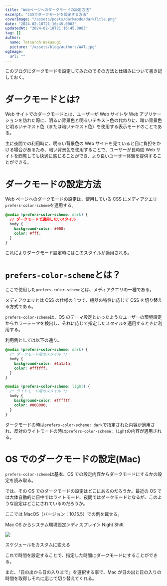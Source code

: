 ```yaml
---
title: "Webページへのダークモードの設定方法"
excerpt: "CSSでダークモードを設定する方法"
coverImage: "/assets/posts/darkmode/darkTitle.png"
date: "2024-02-18T21:16:45.000Z"
updatedAt: "2024-02-18T21:16:45.000Z"
tag: []
author:
  name: Tatsuroh Wakasugi
  picture: "/assets/blog/authors/WAT.jpg"
ogImage:
  url: ""
---
```


このブログにダークモードを設定してみたのでその方法と仕組みについて書き記しておく。

# ダークモードとは?

Web サイトでのダークモードとは、ユーザーが Web サイトや Web アプリケーションを訪れた際に、明るい背景色と明るいテキスト色の代わりに、暗い背景色と明るいテキスト色（または暗いテキスト色）を使用する表示モードのことである。

主に夜間での利用時に、明るい背景色の Web サイトを見ていると目に負担をかける場合があるため、暗い背景色を使用することで、ユーザーが長時間 Web サイトを閲覧しても快適に感じることができ、より良いユーザー体験を提供することができる。

# ダークモードの設定方法

Web ページへのダークモードの設定は、使用している CSS にメディアクエリ`prefers-color-scheme`を適用する。

```css
@media (prefers-color-scheme: dark) {
  // ダークモードで適用したいスタイル
  body {
    background-color: #000;
    color: #fff;
  }
}
```

これによりダークモード設定時にはこのスタイルが適用される。

# `prefers-color-scheme`とは？

ここで使用した`prefers-color-scheme`とは、メディアクエリの一種である。

メディアクエリとは CSS の仕様の 1 つで、機器の特性に応じて CSS を切り替える方式である。

`prefers-color-scheme`は、OS のテーマ設定といったようなユーザーの環境設定からカラーテーマを検出し、それに応じて指定したスタイルを適用するときに利用する。

利用例としては以下の通り。

```css
@media (prefers-color-scheme: dark) {
  /* ダークモード用のスタイル */
  body {
    background-color: #1a1a1a;
    color: #ffffff;
  }
}

@media (prefers-color-scheme: light) {
  /* ライトモード用のスタイル */
  body {
    background-color: #ffffff;
    color: #000000;
  }
}
```

ダークモードの時は`prefers-color-scheme: dark`で指定された内容が適用され、反対のライトモードの時は`prefers-color-scheme: light`の内容が適用される。

# OS でのダークモードの設定(Mac)

`prefers-color-scheme`は基本、OS での設定内容からダークモードにするかの設定を読み取る。

では、その OS でのダークモードの設定はどこにあるのだろうか。最近の OS では大体自動的に日中ではライトモード、夜間ではダークモードとなるが、このような設定はどこにされているのだろうか。

ここでは MacOS（バージョン：10.15.5）での例を載せる。

Mac OS からシステム環境設定＞ディスプレイ＞ Night Shift

![](/assets/posts/darkmode/nightShift.png)

スケジュールをカスタムに変える

これで時間を設定することで、指定した時間にダークモードにすることができる。

また、「日の出から日の入りまで」を選択する事で、Mac が日の出と日の入りの時間を取得しそれに応じて切り替えてくれる。
